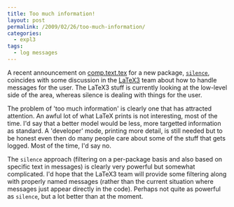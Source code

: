 ```yaml
---
title: Too much information!
layout: post
permalink: /2009/02/26/too-much-information/
categories:
  - expl3
tags:
  - log messages
---
```

A recent announcement on [comp.text.tex](http://groups.google.com/group/comp.text.tex/topics) for a new package, [`silence`](https://ctan.org/pkg/silence), coincides with some discussion in the [LaTeX3](https://www.latex-project.org/latex3.html) team about how to handle messages for the user. The LaTeX3 stuff is currently looking at the low-level side of the area, whereas silence is dealing with things for the user.

The problem of 'too much information' is clearly one that has attracted attention. An awful lot of what LaTeX prints is not interesting, most of the time. I'd say that a better model would be less, more targetted information as standard. A 'developer' mode, printing more detail, is still needed but to be honest even then do many people care about some of the stuff that gets logged. Most of the time, I'd say no.

The `silence` approach (filtering on a per-package basis and also based on specific text in messages) is clearly very powerful but somewhat complicated. I'd hope that the LaTeX3 team will provide some filtering along with properly named messages (rather than the current situation where messages just appear directly in the code). Perhaps not quite as powerful as `silence`, but a lot better than at the moment.
